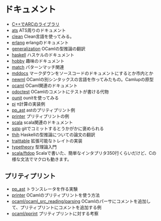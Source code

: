 # ドキュメント

- [C++でARCのライブラリ](arc)
- [ats](ats) ATS周りのドキュメント
- [clean](clean) Clean言語を使ってみる。
- [erlang](erlang) erlangのドキュメント
- [generalization](generalization) OCamlの型推論の翻訳
- [haskell](haskell) ハスケルのドキュメント
- [hobby](hobby) 趣味のドキュメント
- [match](match) パターンマッチ関連
- [mddocs](mddocs) マークダウンをソースコードのドキュメントにするとか市内とか
- [newml](newml) OCamlの別シンタックスの言語を作ってみたもの。Camlupの原型
- [ocaml](ocaml) OCaml関連のドキュメント
- [odoctest](odoctest) OCamlのコメントにテストが書ける代物
- [ounit](ounit) ounitを使ってみる
- [pi](pi) π計算の実装例
- [pp_ast](pp_ast) astのプリティプリント例
- [printer](printer) プリティプリントの例
- [scala](scala) scala関連のドキュメント
- [sstp](sstp) gitでコミットするとうかがかに褒められる
- [thih](thih) Haskellの型推論についての論文の翻訳
- [traittable](traittable) 拡張可能なトレイトの実装
- [typetheory](typetheory) 型理論入門
- [scala/ftdop](scala/ftdop) Scalaで書いた、簡単なインタプリタ350行くらいだけど、Cの様な文法でマクロも動きます。

## プリティプリント

- [pp_ast](pp_ast) トランスレータを作る実験
- [printer](printer) OCamlのプリティプリントを使う方法
- [ocaml/ocaml_src_reading/parsing](ocaml/ocaml_src_reading/parsing) OCamlのパーサにコメントを追加して、プリティプリントにコメントを追加する例
- [ocaml/pprint](ocaml/pprint) プリティプリントに対する考察
